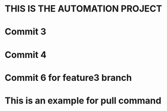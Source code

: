 # THIS IS THE AUTOMATION PROJECT


# Commit 3

# Commit 4

# Commit 6 for feature3 branch

# This is an example for pull command
